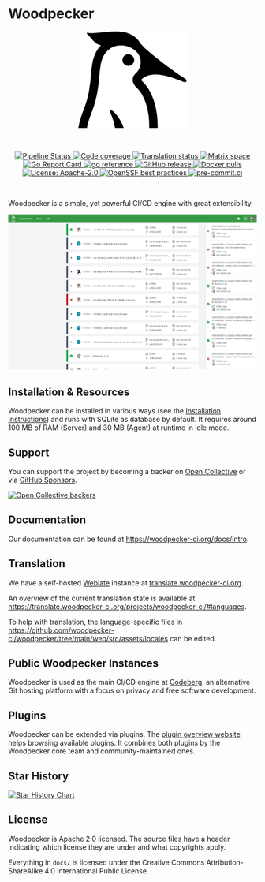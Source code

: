 # Woodpecker

<p align="center">
  <a href="https://github.com/woodpecker-ci/woodpecker/">
    <img alt="Woodpecker" src="docs/static/img/logo.svg" width="220"/>
  </a>
</p>
<br/>
<p align="center">
  <a href="https://ci.woodpecker-ci.org/repos/3780" title="Pipeline Status">
    <img src="https://ci.woodpecker-ci.org/api/badges/3780/status.svg" alt="Pipeline Status">
  </a>
  <a href="https://codecov.io/gh/woodpecker-ci/woodpecker">
    <img src="https://codecov.io/gh/woodpecker-ci/woodpecker/branch/main/graph/badge.svg" alt="Code coverage">
  </a>
  <a href="https://translate.woodpecker-ci.org/engage/woodpecker-ci/">
    <img src="https://translate.woodpecker-ci.org/widgets/woodpecker-ci/-/ui/svg-badge.svg" alt="Translation status" />
  </a>
  <a href="https://matrix.to/#/#woodpecker:matrix.org" title="Join the Matrix space at https://matrix.to/#/#woodpecker:matrix.org">
    <img src="https://img.shields.io/matrix/woodpecker:matrix.org?label=matrix" alt="Matrix space">
  </a>
  <a href="https://goreportcard.com/report/go.woodpecker-ci.org/woodpecker/v2" title="Go Report Card">
    <img src="https://goreportcard.com/badge/go.woodpecker-ci.org/woodpecker/v2" alt="Go Report Card">
  </a>
  <a href="https://pkg.go.dev/go.woodpecker-ci.org/woodpecker/v2" title="go reference">
    <img src="https://pkg.go.dev/badge/go.woodpecker-ci.org/woodpecker/v2" alt="go reference">
  </a>
  <a href="https://github.com/woodpecker-ci/woodpecker/releases/latest" title="GitHub release">
    <img src="https://img.shields.io/github/v/release/woodpecker-ci/woodpecker?sort=semver" alt="GitHub release">
  </a>
  <a href="https://hub.docker.com/r/woodpeckerci/woodpecker-server" title="Docker pulls">
    <img src="https://img.shields.io/docker/pulls/woodpeckerci/woodpecker-server" alt="Docker pulls">
  </a>
  <a href="https://opensource.org/licenses/Apache-2.0" title="License: Apache-2.0">
    <img src="https://img.shields.io/badge/License-Apache%202.0-blue.svg" alt="License: Apache-2.0">
  </a>
  <a href="https://bestpractices.coreinfrastructure.org/projects/5309">
    <img src="https://bestpractices.coreinfrastructure.org/projects/5309/badge" alt="OpenSSF best practices">
  </a>
  <a href="https://results.pre-commit.ci/repo/github/179344069" title="pre-commit.ci">
    <img src="https://results.pre-commit.ci/badge/github/woodpecker-ci/woodpecker/main.svg" alt="pre-commit.ci">
  </a>
</p>
<br/>

Woodpecker is a simple, yet powerful CI/CD engine with great extensibility.

![woodpecker](docs/woodpecker.png)

## Installation & Resources

Woodpecker can be installed in various ways (see the [Installation Instructions](https://woodpecker-ci.org/docs/administration/getting-started)) and runs with SQLite as database by default.
It requires around 100 MB of RAM (Server) and 30 MB (Agent) at runtime in idle mode.

## Support

You can support the project by becoming a backer on [Open Collective](https://opencollective.com/woodpecker-ci#category-CONTRIBUTE) or via [GitHub Sponsors](https://github.com/sponsors/woodpecker-ci).

<a href="https://opencollective.com/woodpecker-ci" target="_blank"><img src="https://opencollective.com/woodpecker-ci/backers.svg?width=890" alt="Open Collective backers"></a>

## Documentation

Our documentation can be found at <https://woodpecker-ci.org/docs/intro>.

## Translation

We have a self-hosted [Weblate](https://weblate.org/en/) instance at [translate.woodpecker-ci.org](https://translate.woodpecker-ci.org).

An overview of the current translation state is available at <https://translate.woodpecker-ci.org/projects/woodpecker-ci/#languages>.

To help with translation, the language-specific files in <https://github.com/woodpecker-ci/woodpecker/tree/main/web/src/assets/locales> can be edited.

## Public Woodpecker Instances

Woodpecker is used as the main CI/CD engine at [Codeberg](https://codeberg.org), an alternative Git hosting platform with a focus on privacy and free software development.

## Plugins

Woodpecker can be extended via plugins.
The [plugin overview website](https://woodpecker-ci.org/plugins) helps browsing available plugins.
It combines both plugins by the Woodpecker core team and community-maintained ones.

## Star History

[![Star History Chart](https://api.star-history.com/svg?repos=woodpecker-ci/woodpecker&type=Date)](https://star-history.com/#woodpecker-ci/woodpecker&Date)

## License

Woodpecker is Apache 2.0 licensed.
The source files have a header indicating which license they are under and what copyrights apply.

Everything in `docs/` is licensed under the Creative Commons Attribution-ShareAlike 4.0 International Public License.
